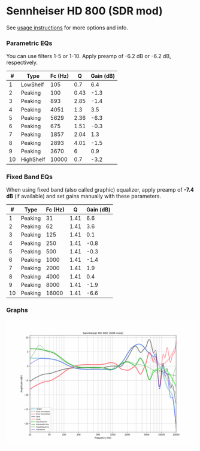 # Sennheiser HD 800 (SDR mod)
See [usage instructions](https://github.com/jaakkopasanen/AutoEq#usage) for more options and info.

### Parametric EQs
You can use filters 1-5 or 1-10. Apply preamp of -6.2 dB or -6.2 dB, respectively.

|   # | Type      |   Fc (Hz) |    Q |   Gain (dB) |
|-----|-----------|-----------|------|-------------|
|   1 | LowShelf  |       105 | 0.7  |         6.4 |
|   2 | Peaking   |       100 | 0.43 |        -1.3 |
|   3 | Peaking   |       893 | 2.85 |        -1.4 |
|   4 | Peaking   |      4051 | 1.3  |         3.5 |
|   5 | Peaking   |      5629 | 2.36 |        -6.3 |
|   6 | Peaking   |       675 | 1.51 |        -0.3 |
|   7 | Peaking   |      1857 | 2.04 |         1.3 |
|   8 | Peaking   |      2893 | 4.01 |        -1.5 |
|   9 | Peaking   |      3670 | 6    |         0.9 |
|  10 | HighShelf |     10000 | 0.7  |        -3.2 |

### Fixed Band EQs
When using fixed band (also called graphic) equalizer, apply preamp of **-7.4 dB** (if available) and set gains manually with these parameters.

|   # | Type    |   Fc (Hz) |    Q |   Gain (dB) |
|-----|---------|-----------|------|-------------|
|   1 | Peaking |        31 | 1.41 |         6.6 |
|   2 | Peaking |        62 | 1.41 |         3.6 |
|   3 | Peaking |       125 | 1.41 |         0.1 |
|   4 | Peaking |       250 | 1.41 |        -0.8 |
|   5 | Peaking |       500 | 1.41 |        -0.3 |
|   6 | Peaking |      1000 | 1.41 |        -1.4 |
|   7 | Peaking |      2000 | 1.41 |         1.9 |
|   8 | Peaking |      4000 | 1.41 |         0.4 |
|   9 | Peaking |      8000 | 1.41 |        -1.9 |
|  10 | Peaking |     16000 | 1.41 |        -6.6 |

### Graphs
![](./Sennheiser%20HD%20800%20(SDR%20mod).png)
